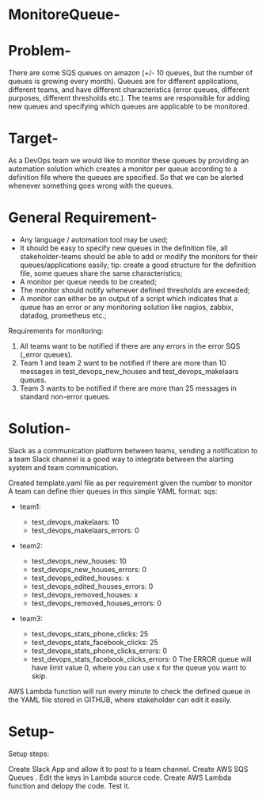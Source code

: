 # MonitoreQueue-

# Problem-
There are some SQS queues on amazon (+/- 10 queues, but the number of queues is growing
every month). Queues are for different applications, different teams, and have different
characteristics (error queues, different purposes, different thresholds etc.). The teams are
responsible for adding new queues and specifying which queues are applicable to be
monitored.
# Target-
As a DevOps team we would like to monitor these queues by providing an automation solution
which creates a monitor per queue according to a definition file where the queues are
specified. So that we can be alerted whenever something goes wrong with the queues.

# General Requirement-
- Any language / automation tool may be used;
- It should be easy to specify new queues in the definition file, all stakeholder-teams
should be able to add or modify the monitors for their queues/applications easily;
tip: create a good structure for the definition file, some queues share the
same characteristics;
- A monitor per queue needs to be created;
- The monitor should notify whenever defined thresholds are exceeded;
- A monitor can either be an output of a script which indicates that a queue has an error
or any monitoring solution like nagios, zabbix, datadog, prometheus etc.;

Requirements for monitoring:
1. All teams want to be notified if there are any errors in the error SQS (_error queues).
2. Team 1 and team 2 want to be notified if there are more than 10 messages in
test_devops_new_houses and test_devops_makelaars queues.
3. Team 3 wants to be notified if there are more than 25 messages in standard non-error
queues.


# Solution-
Slack as a communication platform between teams, sending a notification to a team Slack channel is a good way to integrate between the alarting system and team communication.

Created template.yaml file as per requirement given the number to monitor
A team can define thier queues in this simple YAML format:
sqs:
  - team1:
    - test_devops_makelaars: 10
    - test_devops_makelaars_errors: 0

  - team2:
    - test_devops_new_houses: 10
    - test_devops_new_houses_errors: 0
    - test_devops_edited_houses: x
    - test_devops_edited_houses_errors: 0
    - test_devops_removed_houses: x
    - test_devops_removed_houses_errors: 0

  - team3: 
    - test_devops_stats_phone_clicks: 25
    - test_devops_stats_facebook_clicks: 25
    - test_devops_stats_phone_clicks_errors: 0
    - test_devops_stats_facebook_clicks_errors: 0
The ERROR queue will have limit value 0, where you can use x for the queue you want to skip.

AWS Lambda function will run every minute to check the defined queue in the YAML file stored in GITHUB, where stakeholder can edit it easily.

# Setup-

Setup steps:

Create Slack App and allow it to post to a team channel.
Create AWS SQS Queues .
Edit the keys in Lambda source code.
Create AWS Lambda function and delopy the code.
Test it.
